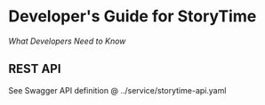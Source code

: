 # Developer's Guide for StoryTime
*What Developers Need to Know*

## REST API
See Swagger API definition @ ../service/storytime-api.yaml
